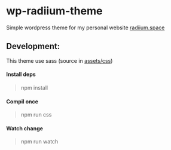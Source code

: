 # wp-radiium-theme

Simple wordpress theme for my personal website [radiium.space](http://radiium.space)

## Development:
This theme use sass (source in [assets/css](./assets/css))


#### Install deps
> npm install

#### Compil once
> npm run css

#### Watch change
> npm run watch
